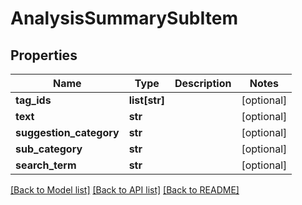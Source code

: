 # AnalysisSummarySubItem

## Properties
Name | Type | Description | Notes
------------ | ------------- | ------------- | -------------
**tag_ids** | **list[str]** |  | [optional] 
**text** | **str** |  | [optional] 
**suggestion_category** | **str** |  | [optional] 
**sub_category** | **str** |  | [optional] 
**search_term** | **str** |  | [optional] 



[[Back to Model list]](../README.md#documentation-for-models) [[Back to API list]](../README.md#documentation-for-api-endpoints) [[Back to README]](../README.md)



